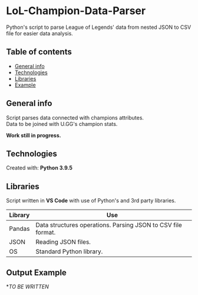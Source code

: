 # LoL-Champion-Data-Parser
Python's script to parse League of Legends' data from nested JSON to CSV file for easier data analysis.

## Table of contents
* [General info](#general-info)
* [Technologies](#technologies)
* [Libraries](#libraries)
* [Example](#output-example)
## General info
Script parses data connected with champions attributes.<br>
Data to be joined with U.GG's champion stats.<br>

**Work still in progress.**

## Technologies
Created with:
**Python 3.9.5**

## Libraries
Script written in **VS Code** with use of Python's and 3rd party libraries.

Library | Use
------------ | -------------
Pandas | Data structures operations. Parsing JSON to CSV file format.
JSON | Reading JSON files.
OS | Standard Python library.


## Output Example
**TO BE WRITTEN*
